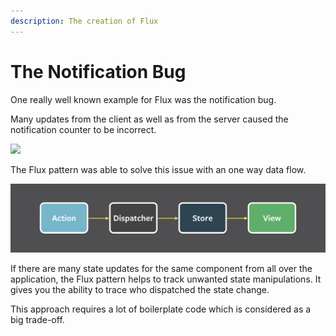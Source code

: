 ```yaml
---
description: The creation of Flux
---
```


# The Notification Bug

One really well known example for Flux was the notification bug.

Many updates from the client as well as from the server caused the notification counter to be incorrect.

![](https://encrypted-tbn0.gstatic.com/images?q=tbn:ANd9GcQZg7-aVRfctv-NUbESjrQJJDrn_GESCDvHByDpK-XPi_HyQ_Mr_w&s)

The Flux pattern was able to solve this issue with an one way data flow.

![](.gitbook/assets/flux-simple-f8-diagram-1300w.png)

If there are many state updates for the same component from all over the application, the Flux pattern helps to track unwanted state manipulations. It gives you the ability to trace who dispatched the state change.

This approach requires a lot of boilerplate code which is considered as a big trade-off.

